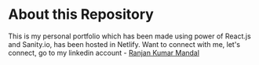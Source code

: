 # About this Repository

This is my personal portfolio which has been made using power of React.js and Sanity.io, has been hosted in Netlify. Want to connect with me, let's connect, go to my linkedin account - [Ranjan Kumar Mandal](https://www.linkedin.com/in/ranjan-kumar-m-818367158/)
